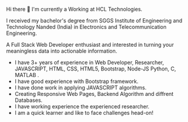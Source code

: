 Hi there 👋
I'm currently a Working at HCL Technologies.

I received my bachelor's degree from SGGS Institute of Engineering and Technology Nanded (India) in Electronics and Telecommunication Engineering.

A Full Stack Web Developer enthusiast and interested in turning your meaningless data into actionable information.

- I have 3+ years of experience in Web Developer, Researcher, JAVASCRIPT, HTML, CSS, HTML5, Bootstrap, Node-JS Python, C, MATLAB .
- I have good experience with Bootstrap framework.
- I have done work in applying JAVASCRIPT algorithms.
- Creating Responsive Web Pages, Backend Algorithm and diffrent Databases.
- I have working experience the experienced researcher.
- I am a quick learner and like to face challenges head-on!
